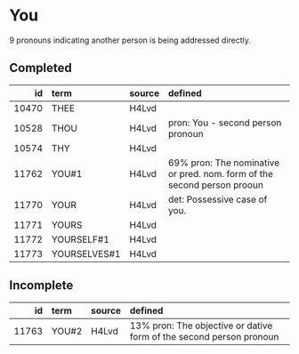 # You

9 pronouns indicating another person is being addressed directly.

## Completed

|    id | term         | source   | defined                                                                 |
|------:|:-------------|:---------|:------------------------------------------------------------------------|
| 10470 | THEE         | H4Lvd    |                                                                         |
| 10528 | THOU         | H4Lvd    | pron: You - second person pronoun                                       |
| 10574 | THY          | H4Lvd    |                                                                         |
| 11762 | YOU#1        | H4Lvd    | 69% pron: The nominative or pred. nom. form of the second person prooun |
| 11770 | YOUR         | H4Lvd    | det: Possessive case of you.                                            |
| 11771 | YOURS        | H4Lvd    |                                                                         |
| 11772 | YOURSELF#1   | H4Lvd    |                                                                         |
| 11773 | YOURSELVES#1 | H4Lvd    |                                                                         |

## Incomplete

|    id | term   | source   | defined                                                             |
|------:|:-------|:---------|:--------------------------------------------------------------------|
| 11763 | YOU#2  | H4Lvd    | 13% pron: The objective or dative form of the second person pronoun |